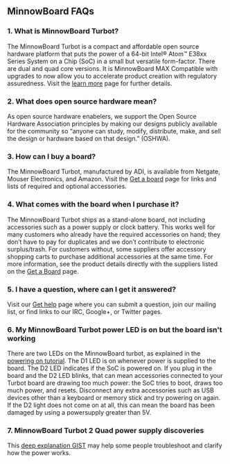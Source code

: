 ## MinnowBoard FAQs

### 1.	What is MinnowBoard Turbot?
The MinnowBoard Turbot is a compact and affordable open source hardware platform 
that puts the power of a 64-bit Intel® Atom™ E38xx Series System on a Chip (SoC) 
in a small but versatile form-factor. There are dual and quad core versions. 
It is MinnowBoard MAX Compatible with 
upgrades to now allow you to accelerate product creation with regulatory assuredness. 
Visit the [learn more](learn-more) page for further details. 

### 2.	What does open source hardware mean?
As open source hardware enabelers, we support the Open Source Hardware 
Association principles by making our designs publicly available for the 
community so “anyone can study, modify, distribute, make, and sell the 
design or hardware based on that design.” (OSHWA).

### 3.	How can I buy a board?
The MinnowBoard Turbot, manufactured by ADI, is available from Netgate, 
Mouser Electronics, and Amazon. Visit the [Get a board](get-a-board) page for links and 
lists of required and optional accessories.

### 4.	What comes with the board when I purchase it?
The MinnowBoard Turbot ships as a stand-alone board, not including accessories 
such as a power supply or clock battery. This works well for many customers 
who already have the required accessories on hand; they don’t have to pay 
for duplicates and we don’t contribute to electronic surplus/trash. For 
customers without, some suppliers offer accessory shopping carts to purchase 
additional accessories at the same time. For more information, see the product 
details directly with the suppliers listed on the [Get a Board](get-a-board) page. 

### 5.	I have a question, where can I get it answered?
Visit our [Get help](help) page where you can submit a question, 
join our mailing list, or find links to our IRC, Google+, or Twitter pages. 

### 6. My MinnowBoard Turbot power LED is on but the board isn't working
There are two LEDs on the MinnowBoard turbot, as explained in the
[powering on tutorial](tutorials/powering-on-minnowboardturbot). 
The D1 LED is on whenever power is supplied to the board. The D2 LED indicates
if the SoC is powered on. 
If you plug in the board and the D2 LED blinks, that can mean accessories 
connected to your Turbot board are drawing too much power: the SoC tries to 
boot, draws too much power, and resets. Disconnect any extra accessories 
such as USB devices other than a keyboard or memory stick and try powering on 
again. If the D2 light does not come on at all, this can mean the board has 
been damaged by using a powersupply greater than 5V.
 
### 7. MinnowBoard Turbot 2 Quad power supply discoveries
This [deep explanation GIST](https://gist.github.com/Mark-van-der-Pol/475c7a722f749ad4446993d53c26287b) may help some people troubleshoot and clarify how the power works.
